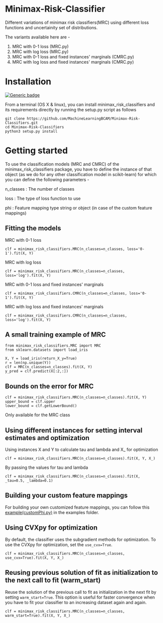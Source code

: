 # Minimax-Risk-Classifier

Different variations of minimax risk classifiers(MRC) using different loss functions and uncertainity set of distributions.

The variants available here are - 

1) MRC with 0-1 loss (MRC.py)
2) MRC with log loss (MRC.py)
3) MRC with 0-1 loss and fixed instances' marginals (CMRC.py)
4) MRC with log loss and fixed instances' marginals (CMRC.py)

# Installation
[![Generic badge](https://img.shields.io/badge/Python-2.X|3.X-blue.svg)](https://shields.io/)<br/>

From a terminal (OS X & linux), you can install minimax_risk_classifiers and its requirements directly by running the setup.py script as follows

```
git clone https://github.com/MachineLearningBCAM/Minimax-Risk-Classifiers.git
cd Minimax-Risk-Classifiers
python3 setup.py install
```

# Getting started
To use the classification models (MRC and CMRC) of the minimax_risk_classifiers package, you have to define the instance of that object (as we do for any other classification model in scikit-learn) for which you can define the following parameters - 

n_classes : The number of classes

loss : The type of loss function to use

phi : Feature mapping type string or object (in case of the custom feature mappings)


## Fitting the models

MRC with 0-1 loss
```
clf = minimax_risk_classifiers.MRC(n_classes=n_classes, loss='0-1').fit(X, Y)
```

MRC with log loss
```
clf = minimax_risk_classifiers.MRC(n_classes=n_classes, loss='log').fit(X, Y)
```

MRC with 0-1 loss and fixed instances' marginals
```
clf = minimax_risk_classifiers.CMRC(n_classes=n_classes, loss='0-1').fit(X, Y)
```

MRC with log loss and fixed instances' marginals
```
clf = minimax_risk_classifiers.CMRC(n_classes=n_classes, loss='log').fit(X, Y)
```

## A small training example of MRC
```
from minimax_risk_classifiers.MRC import MRC
from sklearn.datasets import load_iris

X, Y = load_iris(return_X_y=True)
r = len(np.unique(Y))
clf = MRC(n_classes=n_classes).fit(X, Y)
y_pred = clf.predict(X[:2,:])
```

## Bounds on the error for MRC

```
clf = minimax_risk_classifiers.MRC(n_classes=n_classes).fit(X, Y)
upper_bound = clf.upper
lower_bound = clf.getLowerBound()
```

Only available for the MRC class


## Using different instances for setting interval estimates and optimization

Using instances X and Y to calculate tau and lambda and X_ for optimization
```
clf = minimax_risk_classifiers.MRC(n_classes=n_classes).fit(X, Y, X_)
```

By passing the values for tau and lambda
```
clf = minimax_risk_classifiers.MRC(n_classes=n_classes).fit(X, _tau=0.5, _lambda=0.1)
```

## Building your custom feature mappings

For building your own customized feature mappings, you can follow this [example(customPhi.py)](https://github.com/MachineLearningBCAM/Minimax-Risk-Classifiers/blob/main/examples/customPhi.py) in the examples folder.

## Using CVXpy for optimization

By default, the classifier uses the subgradient methods for optimization. To use the CVXpy for optimization, set the ``use_cvx=True``.
```
clf = minimax_risk_classifiers.MRC(n_classes=n_classes, use_cvx=True).fit(X, Y, X_)
```

## Reusing previous solution of fit as initialization to the next call to fit (warm_start)

Reuse the solution of the previous call to fit as initialization in the next fit by setting ``warm_start=True``. This option is useful for faster convergence when you have to fit your classifier to an increasing dataset again and again.
```
clf = minimax_risk_classifiers.MRC(n_classes=n_classes, warm_start=True).fit(X, Y, X_)
```


